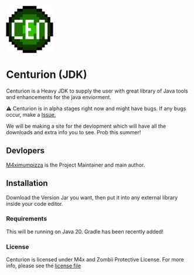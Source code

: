 <img src="assets/Centurion.png" width="128">

# Centurion (JDK)

Centurion is a Heavy JDK to supply the user with great library of Java tools and enhancements 
for the java enviorment.

:warning: Centurion is in alpha stages right now and might have bugs. If any bugs occur, make a [Issue.](https://github.com/GeoStudios/Centurion/issues) 

We will be making a site for the devlopment which will have all the downloads and extra info you to see. Prob this summer!

## Devlopers

[M4ximumpizza](https://github.com/M4ximumPizza) is the Project Maintainer and main author.
## Installation

Download the Version Jar you want, then put it into any external library inside your code editor.

### Requirements

This will be running on Java 20. Gradle has been recently added!

### License

Centurion is licensed under M4x and Zombii Protective License. For more info, please see the [license file](https://github.com/GeoStudios/Centurion/blob/main/License.txt)
